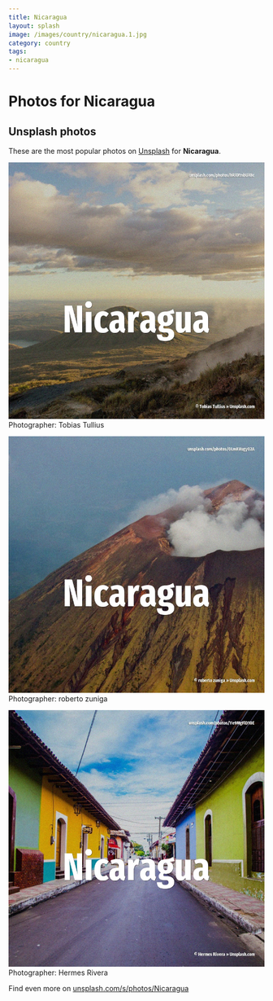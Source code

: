```yaml
---
title: Nicaragua
layout: splash
image: /images/country/nicaragua.1.jpg
category: country
tags:
- nicaragua
---
```

# Photos for Nicaragua
 
## Unsplash photos
These are the most popular photos on [Unsplash](https://unsplash.com) for **Nicaragua**.
 
![Nicaragua](/images/country/nicaragua.1.jpg)
Photographer:  Tobias Tullius
 
![Nicaragua](/images/country/nicaragua.2.jpg)
Photographer:  roberto zuniga
 
![Nicaragua](/images/country/nicaragua.3.jpg)
Photographer:  Hermes Rivera
 
Find even more on [unsplash.com/s/photos/Nicaragua](https://unsplash.com/s/photos/Nicaragua)
 

